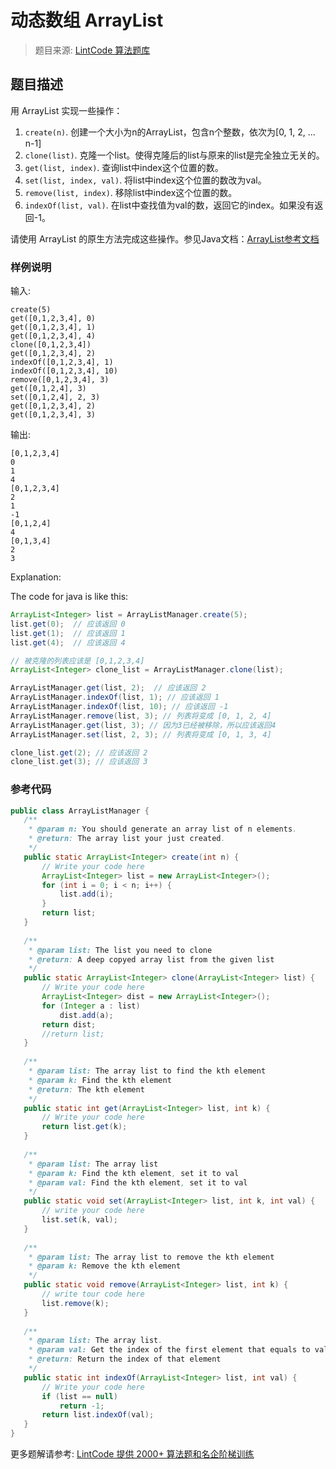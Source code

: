 # 动态数组 ArrayList
 > 题目来源: [LintCode 算法题库](https://www.lintcode.com/problem/arraylist/?utm_source=sc-github-wzz)
 ## 题目描述
 用 ArrayList 实现一些操作：

1. `create(n)`. 创建一个大小为n的ArrayList，包含n个整数，依次为[0, 1, 2, ... n-1]
2. `clone(list)`. 克隆一个list。使得克隆后的list与原来的list是完全独立无关的。
3. `get(list, index)`. 查询list中index这个位置的数。
4. `set(list, index, val)`. 将list中index这个位置的数改为val。
5. `remove(list, index)`. 移除list中index这个位置的数。
6. `indexOf(list, val)`. 在list中查找值为val的数，返回它的index。如果没有返回-1。

请使用 ArrayList 的原生方法完成这些操作。参见Java文档：[ArrayList参考文档](https://docs.oracle.com/javase/7/docs/api/java/util/ArrayList.html "ArrayList 文档")
 ### 样例说明
 输入:

```plain
create(5)
get([0,1,2,3,4], 0)
get([0,1,2,3,4], 1)
get([0,1,2,3,4], 4)
clone([0,1,2,3,4])
get([0,1,2,3,4], 2)
indexOf([0,1,2,3,4], 1)
indexOf([0,1,2,3,4], 10)
remove([0,1,2,3,4], 3)
get([0,1,2,4], 3)
set([0,1,2,4], 2, 3)
get([0,1,2,3,4], 2)
get([0,1,2,3,4], 3)
```

输出:

```plain
[0,1,2,3,4]
0
1
4
[0,1,2,3,4]
2
1
-1
[0,1,2,4]
4
[0,1,3,4]
2
3
```

Explanation:

The code for java is like this:

```java
ArrayList<Integer> list = ArrayListManager.create(5);
list.get(0);  // 应该返回 0
list.get(1);  // 应该返回 1
list.get(4);  // 应该返回 4

// 被克隆的列表应该是 [0,1,2,3,4]
ArrayList<Integer> clone_list = ArrayListManager.clone(list);

ArrayListManager.get(list, 2);  // 应该返回 2
ArrayListManager.indexOf(list, 1); // 应该返回 1
ArrayListManager.indexOf(list, 10); // 应该返回 -1
ArrayListManager.remove(list, 3); // 列表将变成 [0, 1, 2, 4]
ArrayListManager.get(list, 3); // 因为3已经被移除，所以应该返回4
ArrayListManager.set(list, 2, 3); // 列表将变成 [0, 1, 3, 4]

clone_list.get(2); // 应该返回 2
clone_list.get(3); // 应该返回 3
```


 ### 参考代码
 ```java
public class ArrayListManager {
    /**
     * @param n: You should generate an array list of n elements.
     * @return: The array list your just created.
     */
    public static ArrayList<Integer> create(int n) {
        // Write your code here
        ArrayList<Integer> list = new ArrayList<Integer>();
        for (int i = 0; i < n; i++) {
            list.add(i);
        }
        return list;
    }
    
    /**
     * @param list: The list you need to clone
     * @return: A deep copyed array list from the given list
     */
    public static ArrayList<Integer> clone(ArrayList<Integer> list) {
        // Write your code here
        ArrayList<Integer> dist = new ArrayList<Integer>();
        for (Integer a : list)
            dist.add(a);
        return dist;
        //return list;
    }
    
    /**
     * @param list: The array list to find the kth element
     * @param k: Find the kth element
     * @return: The kth element
     */
    public static int get(ArrayList<Integer> list, int k) {
        // Write your code here
        return list.get(k);
    }
    
    /**
     * @param list: The array list
     * @param k: Find the kth element, set it to val
     * @param val: Find the kth element, set it to val
     */
    public static void set(ArrayList<Integer> list, int k, int val) {
        // write your code here
        list.set(k, val);
    }
    
    /**
     * @param list: The array list to remove the kth element
     * @param k: Remove the kth element
     */
    public static void remove(ArrayList<Integer> list, int k) {
        // write tour code here
        list.remove(k);
    }
    
    /**
     * @param list: The array list.
     * @param val: Get the index of the first element that equals to val
     * @return: Return the index of that element
     */
    public static int indexOf(ArrayList<Integer> list, int val) {
        // Write your code here
        if (list == null)
            return -1;
        return list.indexOf(val);
    }
}

```
 更多题解请参考: [LintCode 提供 2000+ 算法题和名企阶梯训练](https://www.lintcode.com/problem/?utm_source=sc-github-wzz)